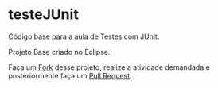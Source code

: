 # testeJUnit
Código base para a aula de Testes com JUnit.

Projeto Base criado no Eclipse. 

Faça um [Fork](https://www.youtube.com/watch?v=q-QTbNu8Ybc) desse projeto, realize a atividade demandada e posteriormente faça um [Pull Request](https://www.youtube.com/watch?v=Du04jBWrv4A).

